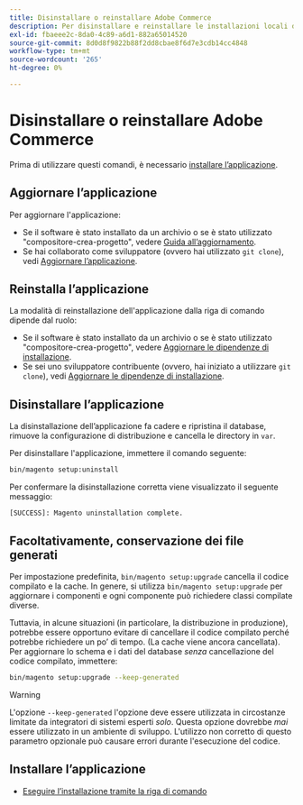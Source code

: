 ```yaml
---
title: Disinstallare o reinstallare Adobe Commerce
description: Per disinstallare e reinstallare le installazioni locali di Adobe Commerce, segui la procedura riportata di seguito.
exl-id: fbaeee2c-8da0-4c89-a6d1-882a65014520
source-git-commit: 8d0d8f9822b88f2dd8cbae8f6d7e3cdb14cc4848
workflow-type: tm+mt
source-wordcount: '265'
ht-degree: 0%

---
```


# Disinstallare o reinstallare Adobe Commerce

Prima di utilizzare questi comandi, è necessario [installare l’applicazione](../tutorials/install.md).

## Aggiornare l’applicazione

Per aggiornare l&#39;applicazione:

* Se il software è stato installato da un archivio o se è stato utilizzato &quot;compositore-crea-progetto&quot;, vedere [Guida all’aggiornamento](../../upgrade/overview.md).
* Se hai collaborato come sviluppatore (ovvero hai utilizzato `git clone`), vedi [Aggiornare l’applicazione](../../upgrade/developer/git-installs.md).

## Reinstalla l’applicazione

La modalità di reinstallazione dell&#39;applicazione dalla riga di comando dipende dal ruolo:

* Se il software è stato installato da un archivio o se è stato utilizzato &quot;compositore-crea-progetto&quot;, vedere [Aggiornare le dipendenze di installazione](https://developer.adobe.com/commerce/contributor/guides/install/update-dependencies/).
* Se sei uno sviluppatore contribuente (ovvero, hai iniziato a utilizzare `git clone`), vedi [Aggiornare le dipendenze di installazione](https://developer.adobe.com/commerce/contributor/guides/install/update-dependencies/).

## Disinstallare l’applicazione

La disinstallazione dell’applicazione fa cadere e ripristina il database, rimuove la configurazione di distribuzione e cancella le directory in `var`.

Per disinstallare l&#39;applicazione, immettere il comando seguente:

```bash
bin/magento setup:uninstall
```

Per confermare la disinstallazione corretta viene visualizzato il seguente messaggio:

```terminal
[SUCCESS]: Magento uninstallation complete.
```

## Facoltativamente, conservazione dei file generati

Per impostazione predefinita, `bin/magento setup:upgrade` cancella il codice compilato e la cache. In genere, si utilizza `bin/magento setup:upgrade` per aggiornare i componenti e ogni componente può richiedere classi compilate diverse.

Tuttavia, in alcune situazioni (in particolare, la distribuzione in produzione), potrebbe essere opportuno evitare di cancellare il codice compilato perché potrebbe richiedere un po’ di tempo. (La cache viene ancora cancellata). Per aggiornare lo schema e i dati del database *senza* cancellazione del codice compilato, immettere:

```bash
bin/magento setup:upgrade --keep-generated
```

>[!WARNING]
>
>L&#39;opzione `--keep-generated` l&#39;opzione deve essere utilizzata in circostanze limitate da integratori di sistemi esperti *solo*. Questa opzione dovrebbe *mai* essere utilizzato in un ambiente di sviluppo. L&#39;utilizzo non corretto di questo parametro opzionale può causare errori durante l&#39;esecuzione del codice.

## Installare l’applicazione

* [Eseguire l’installazione tramite la riga di comando](../advanced.md)
